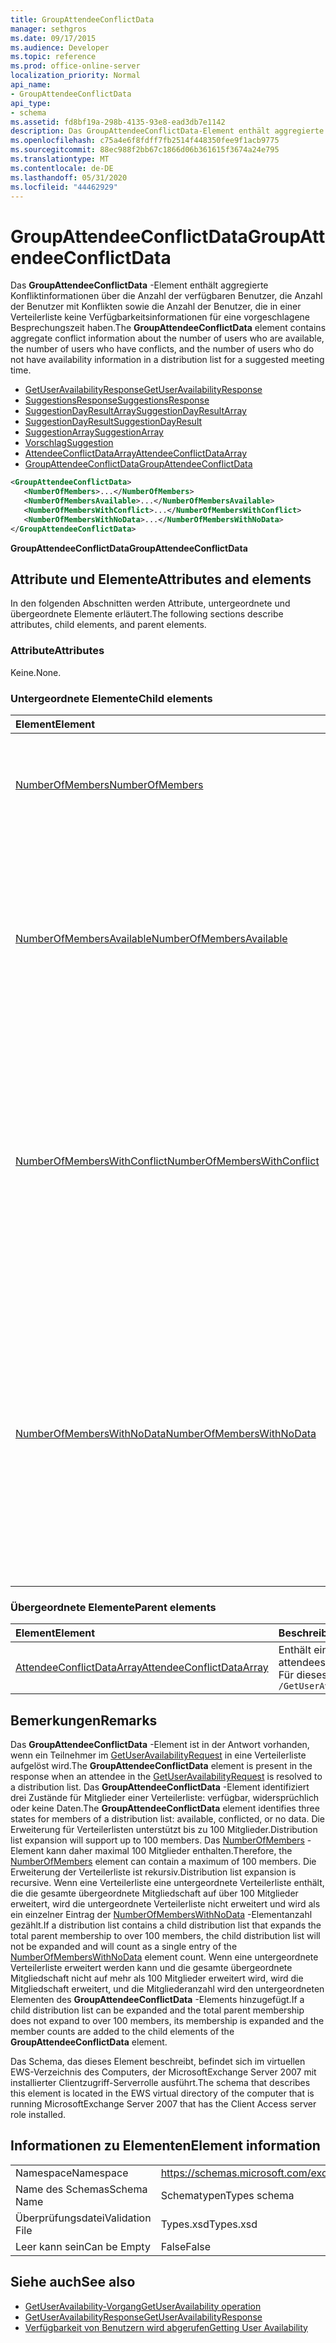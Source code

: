 ```yaml
---
title: GroupAttendeeConflictData
manager: sethgros
ms.date: 09/17/2015
ms.audience: Developer
ms.topic: reference
ms.prod: office-online-server
localization_priority: Normal
api_name:
- GroupAttendeeConflictData
api_type:
- schema
ms.assetid: fd8bf19a-298b-4135-93e8-ead3db7e1142
description: Das GroupAttendeeConflictData-Element enthält aggregierte Konfliktinformationen über die Anzahl der verfügbaren Benutzer, die Anzahl der Benutzer mit Konflikten sowie die Anzahl der Benutzer, die in einer Verteilerliste keine Verfügbarkeitsinformationen für eine vorgeschlagene Besprechungszeit haben.
ms.openlocfilehash: c75a4e6f8fdff7fb2514f448350fee9f1acb9775
ms.sourcegitcommit: 88ec988f2bb67c1866d06b361615f3674a24e795
ms.translationtype: MT
ms.contentlocale: de-DE
ms.lasthandoff: 05/31/2020
ms.locfileid: "44462929"
---
```

# <a name="groupattendeeconflictdata"></a><span data-ttu-id="f1d8e-103">GroupAttendeeConflictData</span><span class="sxs-lookup"><span data-stu-id="f1d8e-103">GroupAttendeeConflictData</span></span>

<span data-ttu-id="f1d8e-104">Das **GroupAttendeeConflictData** -Element enthält aggregierte Konfliktinformationen über die Anzahl der verfügbaren Benutzer, die Anzahl der Benutzer mit Konflikten sowie die Anzahl der Benutzer, die in einer Verteilerliste keine Verfügbarkeitsinformationen für eine vorgeschlagene Besprechungszeit haben.</span><span class="sxs-lookup"><span data-stu-id="f1d8e-104">The **GroupAttendeeConflictData** element contains aggregate conflict information about the number of users who are available, the number of users who have conflicts, and the number of users who do not have availability information in a distribution list for a suggested meeting time.</span></span> 
  
- [<span data-ttu-id="f1d8e-105">GetUserAvailabilityResponse</span><span class="sxs-lookup"><span data-stu-id="f1d8e-105">GetUserAvailabilityResponse</span></span>](getuseravailabilityresponse.md)
- [<span data-ttu-id="f1d8e-106">SuggestionsResponse</span><span class="sxs-lookup"><span data-stu-id="f1d8e-106">SuggestionsResponse</span></span>](suggestionsresponse.md)
- [<span data-ttu-id="f1d8e-107">SuggestionDayResultArray</span><span class="sxs-lookup"><span data-stu-id="f1d8e-107">SuggestionDayResultArray</span></span>](suggestiondayresultarray.md)
- [<span data-ttu-id="f1d8e-108">SuggestionDayResult</span><span class="sxs-lookup"><span data-stu-id="f1d8e-108">SuggestionDayResult</span></span>](suggestiondayresult.md)
- [<span data-ttu-id="f1d8e-109">SuggestionArray</span><span class="sxs-lookup"><span data-stu-id="f1d8e-109">SuggestionArray</span></span>](suggestionarray.md)
- [<span data-ttu-id="f1d8e-110">Vorschlag</span><span class="sxs-lookup"><span data-stu-id="f1d8e-110">Suggestion</span></span>](suggestion.md)
- [<span data-ttu-id="f1d8e-111">AttendeeConflictDataArray</span><span class="sxs-lookup"><span data-stu-id="f1d8e-111">AttendeeConflictDataArray</span></span>](attendeeconflictdataarray.md)
- [<span data-ttu-id="f1d8e-112">GroupAttendeeConflictData</span><span class="sxs-lookup"><span data-stu-id="f1d8e-112">GroupAttendeeConflictData</span></span>](groupattendeeconflictdata.md)
  
```xml
<GroupAttendeeConflictData>
   <NumberOfMembers>...</NumberOfMembers>
   <NumberOfMembersAvailable>...</NumberOfMembersAvailable>
   <NumberOfMembersWithConflict>...</NumberOfMembersWithConflict>
   <NumberOfMembersWithNoData>...</NumberOfMembersWithNoData>
</GroupAttendeeConflictData>
```

<span data-ttu-id="f1d8e-113">**GroupAttendeeConflictData**</span><span class="sxs-lookup"><span data-stu-id="f1d8e-113">**GroupAttendeeConflictData**</span></span>

## <a name="attributes-and-elements"></a><span data-ttu-id="f1d8e-114">Attribute und Elemente</span><span class="sxs-lookup"><span data-stu-id="f1d8e-114">Attributes and elements</span></span>

<span data-ttu-id="f1d8e-115">In den folgenden Abschnitten werden Attribute, untergeordnete und übergeordnete Elemente erläutert.</span><span class="sxs-lookup"><span data-stu-id="f1d8e-115">The following sections describe attributes, child elements, and parent elements.</span></span>
  
### <a name="attributes"></a><span data-ttu-id="f1d8e-116">Attribute</span><span class="sxs-lookup"><span data-stu-id="f1d8e-116">Attributes</span></span>

<span data-ttu-id="f1d8e-117">Keine.</span><span class="sxs-lookup"><span data-stu-id="f1d8e-117">None.</span></span>
  
### <a name="child-elements"></a><span data-ttu-id="f1d8e-118">Untergeordnete Elemente</span><span class="sxs-lookup"><span data-stu-id="f1d8e-118">Child elements</span></span>

|<span data-ttu-id="f1d8e-119">**Element**</span><span class="sxs-lookup"><span data-stu-id="f1d8e-119">**Element**</span></span>|<span data-ttu-id="f1d8e-120">**Beschreibung**</span><span class="sxs-lookup"><span data-stu-id="f1d8e-120">**Description**</span></span>|
|:-----|:-----|
|[<span data-ttu-id="f1d8e-121">NumberOfMembers</span><span class="sxs-lookup"><span data-stu-id="f1d8e-121">NumberOfMembers</span></span>](numberofmembers.md) <br/> |<span data-ttu-id="f1d8e-122">Stellt die Anzahl der Benutzer, Ressourcen und Räume in einer Verteilerliste dar.</span><span class="sxs-lookup"><span data-stu-id="f1d8e-122">Represents the number of users, resources, and rooms in a distribution list.</span></span>  <br/> |
|[<span data-ttu-id="f1d8e-123">NumberOfMembersAvailable</span><span class="sxs-lookup"><span data-stu-id="f1d8e-123">NumberOfMembersAvailable</span></span>](numberofmembersavailable.md) <br/> |<span data-ttu-id="f1d8e-124">Stellt die Anzahl der Verteilerlistenmitglieder dar, die für eine vorgeschlagene Besprechungszeit zur Verfügung stehen.</span><span class="sxs-lookup"><span data-stu-id="f1d8e-124">Represents the number of distribution list members who are available for a suggested meeting time.</span></span> <span data-ttu-id="f1d8e-125">Dieses Element stellt Elemente dar, für die der Status **frei**ist.</span><span class="sxs-lookup"><span data-stu-id="f1d8e-125">This element represents members for whom the status is **Free**.</span></span>  <br/> |
|[<span data-ttu-id="f1d8e-126">NumberOfMembersWithConflict</span><span class="sxs-lookup"><span data-stu-id="f1d8e-126">NumberOfMembersWithConflict</span></span>](numberofmemberswithconflict.md) <br/> |<span data-ttu-id="f1d8e-127">Gibt die Anzahl der Verteilerlistenmitglieder an, die einen Konflikt mit einer vorgeschlagenen Besprechungszeit haben.</span><span class="sxs-lookup"><span data-stu-id="f1d8e-127">Represents the number of distribution list members who have a conflict with a suggested meeting time.</span></span> <span data-ttu-id="f1d8e-128">Dieses Element stellt Elemente dar, die den Status " **beschäftigt**", " **Abwesend**" oder " **vorläufig** " aufweisen.</span><span class="sxs-lookup"><span data-stu-id="f1d8e-128">This element represents members who have a **Busy**, **OOF**, or **Tentative** status.</span></span>  <br/> |
|[<span data-ttu-id="f1d8e-129">NumberOfMembersWithNoData</span><span class="sxs-lookup"><span data-stu-id="f1d8e-129">NumberOfMembersWithNoData</span></span>](numberofmemberswithnodata.md) <br/> |<span data-ttu-id="f1d8e-130">Gibt die Anzahl der Gruppenmitglieder an, die keine Frei/Gebucht-Daten veröffentlicht haben, die mit einer vorgeschlagenen Besprechungszeit verglichen werden sollen.</span><span class="sxs-lookup"><span data-stu-id="f1d8e-130">Represents the number of group members who do not have published free/busy data to compare to a suggested meeting time.</span></span> <span data-ttu-id="f1d8e-131">Dieses Element stellt Elemente einer Verteilerliste dar, die zu groß sind, oder Mitglieder, die **keinen Daten** Status aufweisen.</span><span class="sxs-lookup"><span data-stu-id="f1d8e-131">This element represents members of a distribution list that is too large or members who have **No Data** status.</span></span>  <br/> |
   
### <a name="parent-elements"></a><span data-ttu-id="f1d8e-132">Übergeordnete Elemente</span><span class="sxs-lookup"><span data-stu-id="f1d8e-132">Parent elements</span></span>

|<span data-ttu-id="f1d8e-133">**Element**</span><span class="sxs-lookup"><span data-stu-id="f1d8e-133">**Element**</span></span>|<span data-ttu-id="f1d8e-134">**Beschreibung**</span><span class="sxs-lookup"><span data-stu-id="f1d8e-134">**Description**</span></span>|
|:-----|:-----|
|[<span data-ttu-id="f1d8e-135">AttendeeConflictDataArray</span><span class="sxs-lookup"><span data-stu-id="f1d8e-135">AttendeeConflictDataArray</span></span>](attendeeconflictdataarray.md) <br/> |<span data-ttu-id="f1d8e-136">Enthält ein Array von Konfliktdaten für abgefragte Teilnehmer, die im [GetUserAvailability-Vorgang](getuseravailability-operation.md)identifiziert wurden.</span><span class="sxs-lookup"><span data-stu-id="f1d8e-136">Contains an array of conflict data for queried attendees identified in the [GetUserAvailability operation](getuseravailability-operation.md).</span></span>  <br/> <span data-ttu-id="f1d8e-137">Für dieses Element wird folgender XPath-Ausdruck verwendet: </span><span class="sxs-lookup"><span data-stu-id="f1d8e-137">The following is the XPath expression to this element:</span></span>  <br/>  `/GetUserAvailabilityResponse/SuggestionsResponse/SuggestionDayResultArray/SuggestionDayResult[i]/SuggestionArray/Suggestion[i]/AttendeeConflictDataArray` <br/> |
   
## <a name="remarks"></a><span data-ttu-id="f1d8e-138">Bemerkungen</span><span class="sxs-lookup"><span data-stu-id="f1d8e-138">Remarks</span></span>

<span data-ttu-id="f1d8e-139">Das **GroupAttendeeConflictData** -Element ist in der Antwort vorhanden, wenn ein Teilnehmer im [GetUserAvailabilityRequest](getuseravailabilityrequest.md) in eine Verteilerliste aufgelöst wird.</span><span class="sxs-lookup"><span data-stu-id="f1d8e-139">The **GroupAttendeeConflictData** element is present in the response when an attendee in the [GetUserAvailabilityRequest](getuseravailabilityrequest.md) is resolved to a distribution list.</span></span> <span data-ttu-id="f1d8e-140">Das **GroupAttendeeConflictData** -Element identifiziert drei Zustände für Mitglieder einer Verteilerliste: verfügbar, widersprüchlich oder keine Daten.</span><span class="sxs-lookup"><span data-stu-id="f1d8e-140">The **GroupAttendeeConflictData** element identifies three states for members of a distribution list: available, conflicted, or no data.</span></span> <span data-ttu-id="f1d8e-141">Die Erweiterung für Verteilerlisten unterstützt bis zu 100 Mitglieder.</span><span class="sxs-lookup"><span data-stu-id="f1d8e-141">Distribution list expansion will support up to 100 members.</span></span> <span data-ttu-id="f1d8e-142">Das [NumberOfMembers](numberofmembers.md) -Element kann daher maximal 100 Mitglieder enthalten.</span><span class="sxs-lookup"><span data-stu-id="f1d8e-142">Therefore, the [NumberOfMembers](numberofmembers.md) element can contain a maximum of 100 members.</span></span> <span data-ttu-id="f1d8e-143">Die Erweiterung der Verteilerliste ist rekursiv.</span><span class="sxs-lookup"><span data-stu-id="f1d8e-143">Distribution list expansion is recursive.</span></span> <span data-ttu-id="f1d8e-144">Wenn eine Verteilerliste eine untergeordnete Verteilerliste enthält, die die gesamte übergeordnete Mitgliedschaft auf über 100 Mitglieder erweitert, wird die untergeordnete Verteilerliste nicht erweitert und wird als ein einzelner Eintrag der [NumberOfMembersWithNoData](numberofmemberswithnodata.md) -Elementanzahl gezählt.</span><span class="sxs-lookup"><span data-stu-id="f1d8e-144">If a distribution list contains a child distribution list that expands the total parent membership to over 100 members, the child distribution list will not be expanded and will count as a single entry of the [NumberOfMembersWithNoData](numberofmemberswithnodata.md) element count.</span></span> <span data-ttu-id="f1d8e-145">Wenn eine untergeordnete Verteilerliste erweitert werden kann und die gesamte übergeordnete Mitgliedschaft nicht auf mehr als 100 Mitglieder erweitert wird, wird die Mitgliedschaft erweitert, und die Mitgliederanzahl wird den untergeordneten Elementen des **GroupAttendeeConflictData** -Elements hinzugefügt.</span><span class="sxs-lookup"><span data-stu-id="f1d8e-145">If a child distribution list can be expanded and the total parent membership does not expand to over 100 members, its membership is expanded and the member counts are added to the child elements of the **GroupAttendeeConflictData** element.</span></span> 
  
<span data-ttu-id="f1d8e-146">Das Schema, das dieses Element beschreibt, befindet sich im virtuellen EWS-Verzeichnis des Computers, der MicrosoftExchange Server 2007 mit installierter Clientzugriff-Serverrolle ausführt.</span><span class="sxs-lookup"><span data-stu-id="f1d8e-146">The schema that describes this element is located in the EWS virtual directory of the computer that is running MicrosoftExchange Server 2007 that has the Client Access server role installed.</span></span>
  
## <a name="element-information"></a><span data-ttu-id="f1d8e-147">Informationen zu Elementen</span><span class="sxs-lookup"><span data-stu-id="f1d8e-147">Element information</span></span>

|||
|:-----|:-----|
|<span data-ttu-id="f1d8e-148">Namespace</span><span class="sxs-lookup"><span data-stu-id="f1d8e-148">Namespace</span></span>  <br/> |https://schemas.microsoft.com/exchange/services/2006/types  <br/> |
|<span data-ttu-id="f1d8e-149">Name des Schemas</span><span class="sxs-lookup"><span data-stu-id="f1d8e-149">Schema Name</span></span>  <br/> |<span data-ttu-id="f1d8e-150">Schematypen</span><span class="sxs-lookup"><span data-stu-id="f1d8e-150">Types schema</span></span>  <br/> |
|<span data-ttu-id="f1d8e-151">Überprüfungsdatei</span><span class="sxs-lookup"><span data-stu-id="f1d8e-151">Validation File</span></span>  <br/> |<span data-ttu-id="f1d8e-152">Types.xsd</span><span class="sxs-lookup"><span data-stu-id="f1d8e-152">Types.xsd</span></span>  <br/> |
|<span data-ttu-id="f1d8e-153">Leer kann sein</span><span class="sxs-lookup"><span data-stu-id="f1d8e-153">Can be Empty</span></span>  <br/> |<span data-ttu-id="f1d8e-154">False</span><span class="sxs-lookup"><span data-stu-id="f1d8e-154">False</span></span>  <br/> |
   
## <a name="see-also"></a><span data-ttu-id="f1d8e-155">Siehe auch</span><span class="sxs-lookup"><span data-stu-id="f1d8e-155">See also</span></span>

- [<span data-ttu-id="f1d8e-156">GetUserAvailability-Vorgang</span><span class="sxs-lookup"><span data-stu-id="f1d8e-156">GetUserAvailability operation</span></span>](getuseravailability-operation.md)
- [<span data-ttu-id="f1d8e-157">GetUserAvailabilityResponse</span><span class="sxs-lookup"><span data-stu-id="f1d8e-157">GetUserAvailabilityResponse</span></span>](getuseravailabilityresponse.md)
- [<span data-ttu-id="f1d8e-158">Verfügbarkeit von Benutzern wird abgerufen</span><span class="sxs-lookup"><span data-stu-id="f1d8e-158">Getting User Availability</span></span>](https://msdn.microsoft.com/library/d4133fcb-9b0f-4e6b-aadf-a389da83516a%28Office.15%29.aspx)

